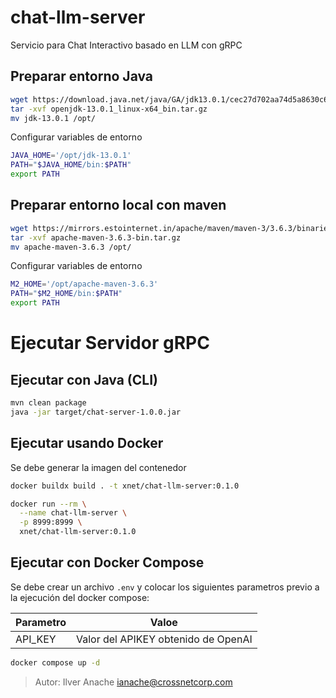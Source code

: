 # chat-llm-server
Servicio para Chat Interactivo basado en LLM con gRPC

## Preparar entorno Java

```sh
wget https://download.java.net/java/GA/jdk13.0.1/cec27d702aa74d5a8630c65ae61e4305/9/GPL/openjdk-13.0.1_linux-x64_bin.tar.gz
tar -xvf openjdk-13.0.1_linux-x64_bin.tar.gz
mv jdk-13.0.1 /opt/
```

Configurar variables de entorno

```sh
JAVA_HOME='/opt/jdk-13.0.1'
PATH="$JAVA_HOME/bin:$PATH"
export PATH
```

## Preparar entorno local con maven

```sh
wget https://mirrors.estointernet.in/apache/maven/maven-3/3.6.3/binaries/apache-maven-3.6.3-bin.tar.gz
tar -xvf apache-maven-3.6.3-bin.tar.gz
mv apache-maven-3.6.3 /opt/
```

Configurar variables de entorno

```sh
M2_HOME='/opt/apache-maven-3.6.3'
PATH="$M2_HOME/bin:$PATH"
export PATH
```

# Ejecutar Servidor gRPC

## Ejecutar con Java (CLI)

```sh
mvn clean package
java -jar target/chat-server-1.0.0.jar
```

## Ejecutar usando Docker

Se debe generar la imagen del contenedor

```sh
docker buildx build . -t xnet/chat-llm-server:0.1.0
```

```sh
docker run --rm \
  --name chat-llm-server \
  -p 8999:8999 \
  xnet/chat-llm-server:0.1.0
```

## Ejecutar con Docker Compose

Se debe crear un archivo `.env` y colocar los siguientes parametros previo a la ejecución del docker compose:

|Parametro|Valoe|
|-|-|
|API_KEY|Valor del APIKEY obtenido de OpenAI|

```sh
docker compose up -d
```

> Autor: Ilver Anache <ianache@crossnetcorp.com>
